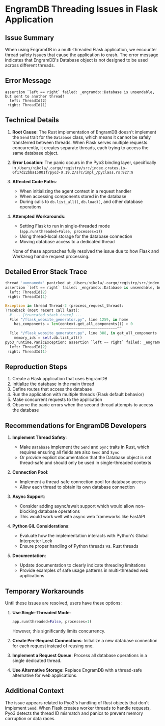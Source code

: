 # EngramDB Threading Issues in Flask Application

## Issue Summary

When using EngramDB in a multi-threaded Flask application, we encounter thread safety issues that cause the application to crash. The error message indicates that EngramDB's Database object is not designed to be used across different threads.

## Error Message

```
assertion `left == right` failed: _engramdb::Database is unsendable, but sent to another thread!
  left: ThreadId(2)
 right: ThreadId(1)
```

## Technical Details

1. **Root Cause**: 
   The Rust implementation of EngramDB doesn't implement the `Send` trait for the `Database` class, which means it cannot be safely transferred between threads. When Flask serves multiple requests concurrently, it creates separate threads, each trying to access the same database object.

2. **Error Location**: 
   The panic occurs in the Pyo3 binding layer, specifically in `/Users/nikola/.cargo/registry/src/index.crates.io-6f17d22bba15001f/pyo3-0.19.2/src/impl_/pyclass.rs:927:9`
   
3. **Affected Code Paths**:
   - When initializing the agent context in a request handler
   - When accessing components stored in the database
   - During calls to `db.list_all()`, `db.load()`, and other database operations

4. **Attempted Workarounds**:
   - Setting Flask to run in single-threaded mode (`app.run(threaded=False, processes=1)`)
   - Using thread-local storage for the database connection
   - Moving database access to a dedicated thread

   None of these approaches fully resolved the issue due to how Flask and Werkzeug handle request processing.

## Detailed Error Stack Trace

```python
thread '<unnamed>' panicked at /Users/nikola/.cargo/registry/src/index.crates.io-6f17d22bba15001f/pyo3-0.19.2/src/impl_/pyclass.rs:927:9:
assertion `left == right` failed: _engramdb::Database is unsendable, but sent to another thread!
  left: ThreadId(2)
 right: ThreadId(1)

Exception in thread Thread-2 (process_request_thread):
Traceback (most recent call last):
  # ... [truncated stack trace] ...
  File "/flask_website_generator.py", line 1259, in home
    has_components = len(context.get_all_components()) > 0
                         ~~~~~~~~~~~~~~~~~~~~~~~~~~^^
  File "/flask_website_generator.py", line 388, in get_all_components
    memory_ids = self.db.list_all()
pyo3_runtime.PanicException: assertion `left == right` failed: _engramdb::Database is unsendable, but sent to another thread!
  left: ThreadId(2)
 right: ThreadId(1)
```

## Reproduction Steps

1. Create a Flask application that uses EngramDB
2. Initialize the database in the main thread
3. Define routes that access the database
4. Run the application with multiple threads (Flask default behavior)
5. Make concurrent requests to the application
6. Observe the panic errors when the second thread attempts to access the database

## Recommendations for EngramDB Developers

1. **Implement Thread Safety**:
   - Make `Database` implement the `Send` and `Sync` traits in Rust, which requires ensuring all fields are also `Send` and `Sync`
   - Or provide explicit documentation that the Database object is not thread-safe and should only be used in single-threaded contexts

2. **Connection Pool**:
   - Implement a thread-safe connection pool for database access
   - Allow each thread to obtain its own database connection

3. **Async Support**:
   - Consider adding async/await support which would allow non-blocking database operations
   - This would work well with async web frameworks like FastAPI

4. **Python GIL Considerations**:
   - Evaluate how the implementation interacts with Python's Global Interpreter Lock
   - Ensure proper handling of Python threads vs. Rust threads

5. **Documentation**:
   - Update documentation to clearly indicate threading limitations
   - Provide examples of safe usage patterns in multi-threaded web applications

## Temporary Workarounds

Until these issues are resolved, users have these options:

1. **Use Single-Threaded Mode**:
   ```python
   app.run(threaded=False, processes=1)
   ```
   However, this significantly limits concurrency.

2. **Create Per-Request Connections**:
   Initialize a new database connection for each request instead of reusing one.

3. **Implement a Request Queue**:
   Process all database operations in a single dedicated thread.

4. **Use Alternative Storage**:
   Replace EngramDB with a thread-safe alternative for web applications.

## Additional Context

The issue appears related to Pyo3's handling of Rust objects that don't implement `Send`. When Flask creates worker threads to handle requests, Pyo3 detects the thread ID mismatch and panics to prevent memory corruption or data races.